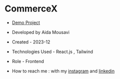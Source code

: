 # CommerceX

- [Demo Project](https://commerce-x-six.vercel.app/)

- Developed by Aida Mousavi

- Created - 2023-12

- Technologies Used - React.js , Tailwind

- Role - Frontend

- How to reach me : with my [instagram](https://www.instagram.com/dev.mousavi) and [linkedin](www.linkedin.com/in/aida-mousavi-18791a292)

